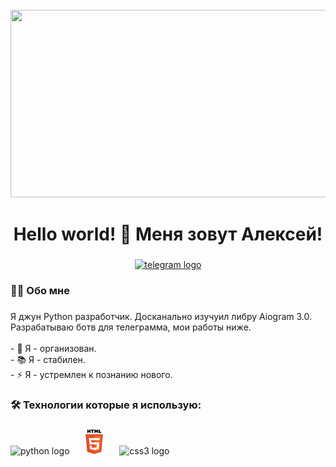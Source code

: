 <br clear="both">

<div align="center">
  <img height="300" width="600" src="https://user-images.githubusercontent.com/74038190/225813708-98b745f2-7d22-48cf-9150-083f1b00d6c9.gif"  />
</div>

###

<h1 align="center">Hello world! 👋 Меня зовут Алексей!</h1>

###

<div align="center">
  <a href="https://t.me/LennyBots" target="_blank">
    <img src="https://img.shields.io/static/v1?message=Telegram&logo=telegram&label=&color=2CA5E0&logoColor=white&labelColor=&style=for-the-badge" height="25" alt="telegram logo"  />
  </a>
</div>

###


<h3 align="left">👩‍💻  Обо мне</h3>

###

<p align="left">Я джун Python разработчик. Досканально изучуил либру Aiogram 3.0. Разрабатываю ботв для телеграмма, мои работы ниже. <br><br>- 🔭 Я - организован.<br>- 📚 Я - стабилен.<br>- ⚡ Я - устремлен к познанию нового.</p>



###

<h3 align="left">🛠 Технологии которые я использую:</h3>

###

<div align="left">
  <img src="https://skillicons.dev/icons?i=py" height="40" alt="python logo"  />
  <img width="12" />
  <img src="https://github.com/devicons/devicon/blob/v2.16.0/icons/html5/html5-original-wordmark.svg" height="40" alt="html5 logo"  />
  <img width="12" />
  <img src="https://cdn.jsdelivr.net/gh/devicons/devicon/icons/css3/css3-original.svg" height="40" alt="css3 logo"  />
  <img width="12" />
</div>

###

